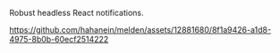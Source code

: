 Robust headless React notifications.

https://github.com/hahanein/melden/assets/12881680/8f1a9426-a1d8-4975-8b0b-60ecf2514222

